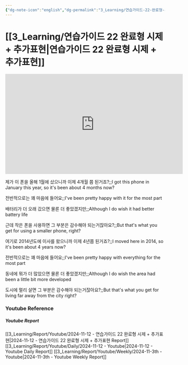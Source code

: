 ```yaml
---
{"dg-note-icon":"english","dg-permalink":"3_Learning/연습가이드-22-완료형-시제-+-추가표현","created-date":"2024-11-12 10:40:44 am","date":"2024-11-12","type":"youtube","tags":["youtube","english","flashcards"],"aliases":null,"youtuber":"빨모쌤","channelName":"라이브 아카데미","link":"https://www.youtube.com/watch?v=LXKmWqssayI","img":"https://img.youtube.com/vi/LXKmWqssayI/0.jpg","dg-publish":true,"permalink":"/3_Learning/연습가이드-22-완료형-시제-+-추가표현/","dgPassFrontmatter":true,"noteIcon":"english"}
---
```


# [[3_Learning/연습가이드 22 완료형 시제 + 추가표현\|연습가이드 22 완료형 시제 + 추가표현]]


<div class="container-root"><span></span></div><div><div class="container-root"><iframe width="560" height="315" src="https://www.youtube.com/embed/LXKmWqssayI" title="YouTube video player" frameborder="0" allow="accelerometer; autoplay; clipboard-write; encrypted-media; gyroscope; picture-in-picture; web-share" allowfullscreen=""></iframe></div></div>

제가 이 폰을 올해 1월에 샀으니까 이제 4개월 쯤 된거죠?;;I got this phone in January this year, so it's been about 4 months now?
<!--SR:!2025-02-08,55,310-->
전반적으로는 꽤 마음에 들어요;;I've been pretty happy with it for the most part
<!--SR:!2025-01-03,24,270-->
배터리가 더 오래 갔으면 물론 더 좋았겠지만;;Although I do wish it had better battery life
<!--SR:!2024-12-16,2,190-->
근데 작은 폰을 사용하면 그 부분은 감수해야 되는거잖아요?;;But that's what you get for using a smaller phone, right?
<!--SR:!2025-01-09,25,270-->
여기로 2014년도에 이사를 왔으니까 이제 4년쯤 된거죠?;;I moved here in 2014, so it's been about 4 years now?
<!--SR:!2025-01-13,29,270-->
전반적으로는 꽤 마음에 들어요;;I've been pretty happy with everything for the most part
<!--SR:!2025-01-19,13,250-->
동네에 뭐가 더 많았으면 물론 더 좋았겠지만;;Although I do wish the area had been a little bit more developed
<!--SR:!2024-12-19,4,230-->
도시에 멀리 살면 그 부분은 감수해야 되는거잖아요?;;But that's what you get for living far away from the city right?
<!--SR:!2025-01-23,44,290-->













### Youtube Reference
##### Youtube Report
[[3_Learning/Report/Youtube/2024-11-12 - 연습가이드 22 완료형 시제 + 추가표현\|2024-11-12 - 연습가이드 22 완료형 시제 + 추가표현 Report]]
[[3_Learning/Report/Youtube/Daily/2024-11-12 - Youtube\|2024-11-12 - Youtube Daily Report]]
[[3_Learning/Report/Youtube/Weekly/2024-11-3th - Youtube\|2024-11-3th - Youtube Weekly Report]]

